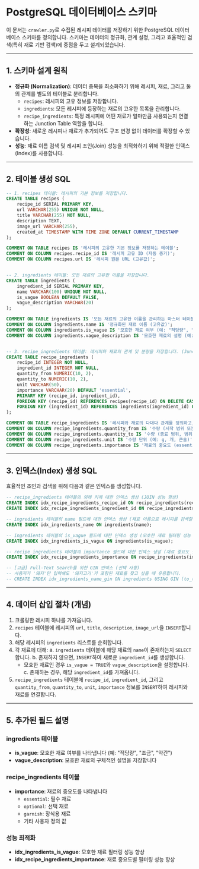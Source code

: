 # PostgreSQL 데이터베이스 스키마

이 문서는 `crawler.py`로 수집된 레시피 데이터를 저장하기 위한 PostgreSQL 데이터베이스 스키마를 정의합니다. 스키마는 데이터의 정규화, 관계 설정, 그리고 효율적인 검색(특히 재료 기반 검색)에 중점을 두고 설계되었습니다.

---

## 1. 스키마 설계 원칙

-   **정규화 (Normalization)**: 데이터 중복을 최소화하기 위해 레시피, 재료, 그리고 둘의 관계를 별도의 테이블로 분리합니다.
    -   `recipes`: 레시피의 고유 정보를 저장합니다.
    -   `ingredients`: 모든 레시피에 등장하는 재료의 고유한 목록을 관리합니다.
    -   `recipe_ingredients`: 특정 레시피에 어떤 재료가 얼마만큼 사용되는지 연결하는 Junction Table 역할을 합니다.
-   **확장성**: 새로운 레시피나 재료가 추가되어도 구조 변경 없이 데이터를 확장할 수 있습니다.
-   **성능**: 재료 이름 검색 및 레시피 조인(Join) 성능을 최적화하기 위해 적절한 인덱스(Index)를 사용합니다.

---

## 2. 테이블 생성 SQL

```sql
-- 1. recipes 테이블: 레시피의 기본 정보를 저장합니다.
CREATE TABLE recipes (
    recipe_id SERIAL PRIMARY KEY,
    url VARCHAR(255) UNIQUE NOT NULL,
    title VARCHAR(255) NOT NULL,
    description TEXT,
    image_url VARCHAR(255),
    created_at TIMESTAMP WITH TIME ZONE DEFAULT CURRENT_TIMESTAMP
);

COMMENT ON TABLE recipes IS '레시피의 고유한 기본 정보를 저장하는 테이블';
COMMENT ON COLUMN recipes.recipe_id IS '레시피 고유 ID (자동 증가)';
COMMENT ON COLUMN recipes.url IS '레시피 원본 URL (고유값)';


-- 2. ingredients 테이블: 모든 재료의 고유한 이름을 저장합니다.
CREATE TABLE ingredients (
    ingredient_id SERIAL PRIMARY KEY,
    name VARCHAR(100) UNIQUE NOT NULL,
    is_vague BOOLEAN DEFAULT FALSE,
    vague_description VARCHAR(20)
);

COMMENT ON TABLE ingredients IS '모든 재료의 고유한 이름을 관리하는 마스터 테이블';
COMMENT ON COLUMN ingredients.name IS '정규화된 재료 이름 (고유값)';
COMMENT ON COLUMN ingredients.is_vague IS '모호한 재료 여부 (예: "적당량", "조금")';
COMMENT ON COLUMN ingredients.vague_description IS '모호한 재료의 설명 (예: "적당량", "조금")';


-- 3. recipe_ingredients 테이블: 레시피와 재료의 관계 및 분량을 저장합니다. (Junction Table)
CREATE TABLE recipe_ingredients (
    recipe_id INTEGER NOT NULL,
    ingredient_id INTEGER NOT NULL,
    quantity_from NUMERIC(10, 2),
    quantity_to NUMERIC(10, 2),
    unit VARCHAR(50),
    importance VARCHAR(20) DEFAULT 'essential',
    PRIMARY KEY (recipe_id, ingredient_id),
    FOREIGN KEY (recipe_id) REFERENCES recipes(recipe_id) ON DELETE CASCADE,
    FOREIGN KEY (ingredient_id) REFERENCES ingredients(ingredient_id) ON DELETE CASCADE
);

COMMENT ON TABLE recipe_ingredients IS '레시피와 재료의 다대다 관계를 정의하고, 각 레시피에 사용된 재료의 양을 저장';
COMMENT ON COLUMN recipe_ingredients.quantity_from IS '수량 (시작 범위 또는 단일 값)';
COMMENT ON COLUMN recipe_ingredients.quantity_to IS '수량 (종료 범위, 범위가 아닐 경우 NULL)';
COMMENT ON COLUMN recipe_ingredients.unit IS '수량 단위 (예: g, 개, 큰술)';
COMMENT ON COLUMN recipe_ingredients.importance IS '재료의 중요도 (essential, optional, garnish 등)';

```

---

## 3. 인덱스(Index) 생성 SQL

효율적인 조인과 검색을 위해 다음과 같은 인덱스를 생성합니다.

```sql
-- recipe_ingredients 테이블의 외래 키에 대한 인덱스 생성 (JOIN 성능 향상)
CREATE INDEX idx_recipe_ingredients_recipe_id ON recipe_ingredients(recipe_id);
CREATE INDEX idx_recipe_ingredients_ingredient_id ON recipe_ingredients(ingredient_id);

-- ingredients 테이블의 name 필드에 대한 인덱스 생성 (재료 이름으로 레시피를 검색할 때 성능 향상)
CREATE INDEX idx_ingredients_name ON ingredients(name);

-- ingredients 테이블의 is_vague 필드에 대한 인덱스 생성 (모호한 재료 필터링 성능 향상)
CREATE INDEX idx_ingredients_is_vague ON ingredients(is_vague);

-- recipe_ingredients 테이블의 importance 필드에 대한 인덱스 생성 (재료 중요도 필터링 성능 향상)
CREATE INDEX idx_recipe_ingredients_importance ON recipe_ingredients(importance);

-- [고급] Full-Text Search를 위한 GIN 인덱스 (선택 사항)
-- 사용자가 '돼지'만 입력해도 '돼지고기'가 포함된 재료를 찾고 싶을 때 유용합니다.
-- CREATE INDEX idx_ingredients_name_gin ON ingredients USING GIN (to_tsvector('korean', name));
```

---

## 4. 데이터 삽입 절차 (개념)

1.  크롤링한 레시피 하나를 가져옵니다.
2.  `recipes` 테이블에 레시피의 `url`, `title`, `description`, `image_url`을 `INSERT`합니다.
3.  해당 레시피의 `ingredients` 리스트를 순회합니다.
4.  각 재료에 대해:
    a. `ingredients` 테이블에 해당 재료의 `name`이 존재하는지 `SELECT`합니다.
    b. 존재하지 않으면, `INSERT`하여 새로운 `ingredient_id`를 생성합니다.
       - 모호한 재료인 경우 `is_vague = TRUE`와 `vague_description`을 설정합니다.
    c. 존재하는 경우, 해당 `ingredient_id`를 가져옵니다.
5.  `recipe_ingredients` 테이블에 `recipe_id`, `ingredient_id`, 그리고 `quantity_from`, `quantity_to`, `unit`, `importance` 정보를 `INSERT`하여 레시피와 재료를 연결합니다.

---

## 5. 추가된 필드 설명

### ingredients 테이블
- **is_vague**: 모호한 재료 여부를 나타냅니다 (예: "적당량", "조금", "약간")
- **vague_description**: 모호한 재료의 구체적인 설명을 저장합니다

### recipe_ingredients 테이블
- **importance**: 재료의 중요도를 나타냅니다
  - `essential`: 필수 재료
  - `optional`: 선택 재료
  - `garnish`: 장식용 재료
  - 기타 사용자 정의 값

### 성능 최적화
- **idx_ingredients_is_vague**: 모호한 재료 필터링 성능 향상
- **idx_recipe_ingredients_importance**: 재료 중요도별 필터링 성능 향상
